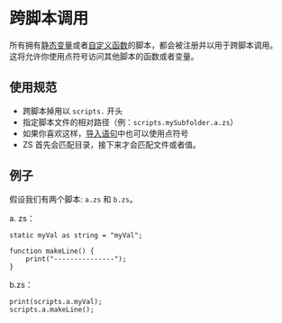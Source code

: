 # 跨脚本调用

所有拥有[静态变量](/AdvancedFunctions/Global_Static_Variables/)或者[自定义函数](/AdvancedFunctions/Custom_Functions/)的脚本，都会被注册并以用于跨脚本调用。  
这将允许你使用点符号访问其他脚本的函数或者变量。

## 使用规范

- 跨脚本掉用以 `scripts.` 开头
- 指定脚本文件的相对路径（例：`scripts.mySubfolder.a.zs`）
- 如果你喜欢这样，[导入语句](/AdvancedFunctions/Import/)中也可以使用点符号
- ZS 首先会匹配目录，接下来才会匹配文件或者值。

## 例子

假设我们有两个脚本: `a.zs` 和 `b.zs`。

a. zs：

```zenscript
static myVal as string = "myVal";

function makeLine() {
    print("---------------");
}
```

b.zs：

```zenscript
print(scripts.a.myVal);
scripts.a.makeLine();
```